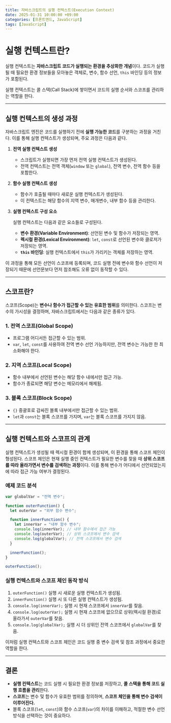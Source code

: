 ```yaml
---
title: 자바스크립트의 실행 컨텍스트(Execution Context)
date: 2025-01-31 10:00:00 +09:00
categories: [프론트엔드, JavaScript]
tags: [JavaScript]
---
```


# 실행 컨텍스트란?

실행 컨텍스트는 **자바스크립트 코드가 실행되는 환경을 추상화한 개념**이다. 코드가 실행될 때 필요한 환경 정보들을 모아놓은 객체로, 변수, 함수 선언, `this` 바인딩 등의 정보가 포함된다.

실행 컨텍스트는 콜 스택(Call Stack)에 쌓이면서 코드의 실행 순서와 스코프를 관리하는 역할을 한다.

---

## 실행 컨텍스트의 생성 과정

자바스크립트 엔진은 코드를 실행하기 전에 **실행 가능한 코드**를 구분하는 과정을 거친다. 이를 통해 실행 컨텍스트가 생성되며, 주요 과정은 다음과 같다.

1. **전역 실행 컨텍스트 생성**
   - 스크립트가 실행되면 가장 먼저 전역 실행 컨텍스트가 생성된다.
   - 전역 컨텍스트는 전역 객체(`window` 또는 `global`), 전역 변수, 전역 함수 등을 포함한다.
2. **함수 실행 컨텍스트 생성**
   - 함수가 호출될 때마다 새로운 실행 컨텍스트가 생성된다.
   - 이 컨텍스트는 해당 함수의 지역 변수, 매개변수, 내부 함수 등을 관리한다.
3. **실행 컨텍스트 구성 요소**

   실행 컨텍스트는 다음과 같은 요소들로 구성된다.

   - **변수 환경(Variable Environment)**: 선언된 변수 및 함수가 저장되는 영역.
   - **렉시컬 환경(Lexical Environment)**: `let`, `const`로 선언된 변수와 클로저가 저장되는 영역.
   - **`this` 바인딩**: 실행 컨텍스트에서 `this`가 가리키는 객체를 저장하는 영역.

이 과정을 통해 모든 선언이 스코프에 등록되며, 코드 실행 전에 변수와 함수 선언이 저장되기 때문에 선언문보다 먼저 참조해도 오류 없이 동작할 수 있다.

---

## 스코프란?

스코프(Scope)는 **변수나 함수가 접근할 수 있는 유효한 범위**를 의미한다. 스코프는 변수의 가시성을 결정하며, 자바스크립트에서는 다음과 같은 종류가 있다.

### 1. 전역 스코프(Global Scope)

- 프로그램 어디서든 접근할 수 있는 범위.
- `var`, `let`, `const`를 사용하여 전역 변수 선언 가능하지만, 전역 변수는 가능한 한 최소화해야 한다.

### 2. 지역 스코프(Local Scope)

- 함수 내부에서 선언된 변수는 해당 함수 내에서만 접근 가능.
- 함수가 종료되면 해당 변수는 메모리에서 해제됨.

### 3. 블록 스코프(Block Scope)

- `{}` 중괄호로 감싸진 블록 내부에서만 접근할 수 있는 범위.
- `let`과 `const`는 블록 스코프를 가지며, `var`는 블록 스코프를 가지지 않음.

---

## 실행 컨텍스트와 스코프의 관계

실행 컨텍스트가 생성될 때 렉시컬 환경이 함께 생성되며, 이 환경을 통해 스코프 체인이 형성된다. 스코프 체인은 현재 실행 중인 컨텍스트가 필요한 변수를 찾을 때 **상위 스코프를 따라 올라가면서 변수를 검색하는 과정**이다. 이를 통해 변수가 어디에서 선언되었는지에 따라 접근 가능 여부가 결정된다.

### 예제 코드 분석

```jsx
var globalVar = "전역 변수";

function outerFunction() {
  let outerVar = "외부 함수 변수";

  function innerFunction() {
    let innerVar = "내부 함수 변수";
    console.log(innerVar); // 내부 함수에서 접근 가능
    console.log(outerVar); // 상위 스코프에서 변수 검색
    console.log(globalVar); // 전역 스코프에서 변수 검색
  }

  innerFunction();
}

outerFunction();
```

### 실행 컨텍스트와 스코프 체인 동작 방식

1. `outerFunction()` 실행 시 새로운 실행 컨텍스트가 생성됨.
2. `innerFunction()` 실행 시 또 다른 실행 컨텍스트가 생성됨.
3. `console.log(innerVar);` 실행 시 현재 스코프에서 `innerVar`를 찾음.
4. `console.log(outerVar);` 실행 시 현재 스코프에 없으므로 상위(렉시컬 환경)로 올라가서 `outerVar`를 찾음.
5. `console.log(globalVar);` 실행 시 더 상위인 전역 스코프에서 `globalVar`를 찾음.

이처럼 실행 컨텍스트와 스코프 체인은 코드 실행 중 변수 검색 및 참조 과정에서 중요한 역할을 한다.

---

## 결론

- **실행 컨텍스트**는 코드 실행 시 필요한 환경 정보를 저장하고, **콜 스택을 통해 코드 실행 흐름을 관리**한다.
- **스코프**는 변수 및 함수가 유효한 범위를 정의하며, **스코프 체인을 통해 변수 검색이 이루어진다.**
- 블록 스코프(`let`, `const`)와 함수 스코프(`var`)의 차이를 이해하고, 적절한 변수 선언 방식을 선택하는 것이 중요하다.
